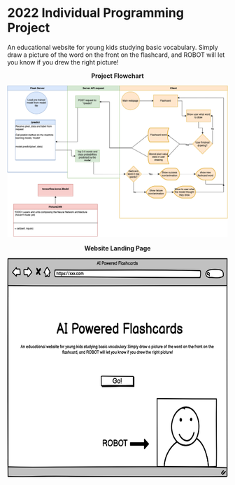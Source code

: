 # 2022 Individual Programming Project
An educational website for young kids studying basic vocabulary. Simply draw a picture of the word on the front on the flashcard, and ROBOT will let you know if you drew the right picture!


<p align="center">
    <b>Project Flowchart</b>
</p>

![flowchart](https://github.com/tate8/2022IndividualProject/blob/main/images/AIFlashcards.drawio.png)

<p align="center">
    <b>Website Landing Page</b>
</p>

<img src="https://github.com/tate8/2022IndividualProject/blob/main/images/AIFlashcardsLandingPage.png" width="600" height="500"></img>
